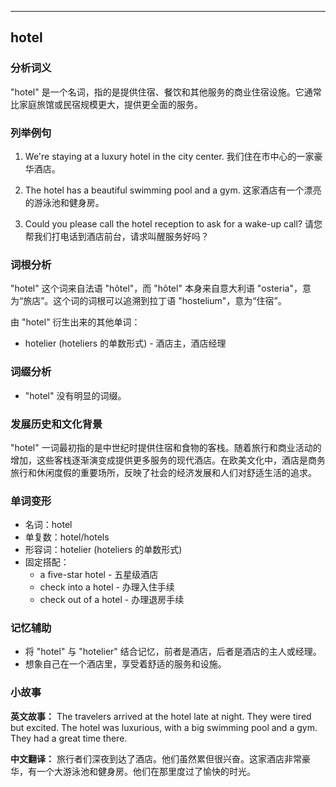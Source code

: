 
---------------
## hotel
### 分析词义
"hotel" 是一个名词，指的是提供住宿、餐饮和其他服务的商业住宿设施。它通常比家庭旅馆或民宿规模更大，提供更全面的服务。

### 列举例句
1. We're staying at a luxury hotel in the city center.
   我们住在市中心的一家豪华酒店。
   
2. The hotel has a beautiful swimming pool and a gym.
   这家酒店有一个漂亮的游泳池和健身房。

3. Could you please call the hotel reception to ask for a wake-up call?
   请您帮我们打电话到酒店前台，请求叫醒服务好吗？

### 词根分析
"hotel" 这个词来自法语 "hôtel"，而 "hôtel" 本身来自意大利语 "osteria"，意为“旅店”。这个词的词根可以追溯到拉丁语 "hostelium"，意为“住宿”。

由 "hotel" 衍生出来的其他单词：
- hotelier (hoteliers 的单数形式) - 酒店主，酒店经理

### 词缀分析
- "hotel" 没有明显的词缀。

### 发展历史和文化背景
"hotel" 一词最初指的是中世纪时提供住宿和食物的客栈。随着旅行和商业活动的增加，这些客栈逐渐演变成提供更多服务的现代酒店。在欧美文化中，酒店是商务旅行和休闲度假的重要场所，反映了社会的经济发展和人们对舒适生活的追求。

### 单词变形
- 名词：hotel
- 单复数：hotel/hotels
- 形容词：hotelier (hoteliers 的单数形式)
- 固定搭配：
  - a five-star hotel - 五星级酒店
  - check into a hotel - 办理入住手续
  - check out of a hotel - 办理退房手续

### 记忆辅助
- 将 "hotel" 与 "hotelier" 结合记忆，前者是酒店，后者是酒店的主人或经理。
- 想象自己在一个酒店里，享受着舒适的服务和设施。

### 小故事
**英文故事：**
The travelers arrived at the hotel late at night. They were tired but excited. The hotel was luxurious, with a big swimming pool and a gym. They had a great time there.

**中文翻译：**
旅行者们深夜到达了酒店。他们虽然累但很兴奋。这家酒店非常豪华，有一个大游泳池和健身房。他们在那里度过了愉快的时光。

